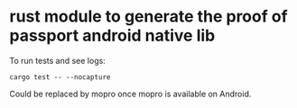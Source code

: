 # rust module to generate the proof of passport android native lib

To run tests and see logs:
```
cargo test -- --nocapture
```

Could be replaced by mopro once mopro is available on Android.